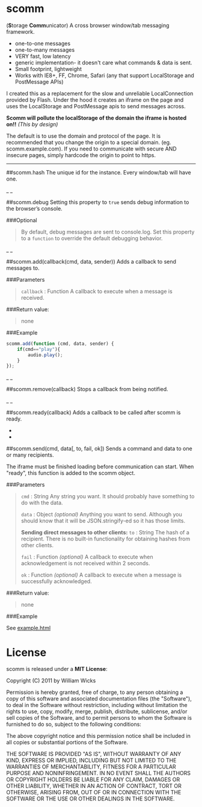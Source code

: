 
# scomm
(**S**torage **Comm**unicator)
A cross browser window/tab messaging framework.

- one-to-one messages
- one-to-many messages
- VERY fast, low latency
- generic implementation- it doesn't care what commands & data is sent.
- Small footprint, lightweight
- Works with IE8+, FF, Chrome, Safari (any that support LocalStorage and PostMessage APIs)

I created this as a replacement for the slow and unreliable LocalConnection provided by Flash.
Under the hood it creates an iframe on the page and uses the LocalStorage and PostMessage apis to send messages across.

**Scomm will pollute the localStorage of the domain the iframe is hosted on!!** _(This by design)_

The default is to use the domain and protocol of the page. It is recommended that you change the origin to a special domain. (eg. scomm.example.com). If you need to communicate with secure AND insecure pages, simply hardcode the origin to point to https.

---

##scomm.hash
The unique id for the instance. Every window/tab will have one.

_
_

##scomm.debug
Setting this property to `true` sends debug information to the browser’s console.

###Optional

>By default, debug messages are sent to console.log. Set this property to a `function` to override the default debugging behavior.

_
_

##scomm.add(callback(cmd, data, sender))
Adds a callback to send messages to.

###Parameters

>`callback` : Function
>A callback to execute when a message is received.

###Return value:

>none

###Example

```javascript
scomm.add(function (cmd, data, sender) {
	if(cmd=="play"){
		audio.play();
	}
});
```

_
_

##scomm.remove(callback)
Stops a callback from being notified.

_
_

##scomm.ready(callback)
Adds a callback to be called after scomm is ready.

-
-

##scomm.send(cmd, data[, to, fail, ok])
Sends a command and data to one or many recipients.

The iframe must be finished loading before communication can start. When "ready", this function is added to the scomm object.

###Parameters

>`cmd` : String
>Any string you want. It should probably have something to do with the data.
>
>`data` : Object _(optional)_
>Anything you want to send. Although you should know that it will be JSON.stringify-ed so it has those limits.
>
>**Sending direct messages to other clients:**
>`to` : String
>The hash of a recipient. There is no built-in functionality for obtaining hashes from other clients.
>
>`fail` : Function _(optional)_
>A callback to execute when acknowledgement is not received within 2 seconds.
>
>`ok` : Function _(optional)_
>A callback to execute when a message is successfully acknowledged.

###Return value:

>none

###Example

See [example.html](https://github.com/williamwicks/scomm/blob/master/example.html)


License
=======

scomm is released under a **MIT License**:

Copyright (C) 2011 by William Wicks

Permission is hereby granted, free of charge, to any person obtaining a copy
of this software and associated documentation files (the "Software"), to deal
in the Software without restriction, including without limitation the rights
to use, copy, modify, merge, publish, distribute, sublicense, and/or sell
copies of the Software, and to permit persons to whom the Software is
furnished to do so, subject to the following conditions:

The above copyright notice and this permission notice shall be included in
all copies or substantial portions of the Software.

THE SOFTWARE IS PROVIDED "AS IS", WITHOUT WARRANTY OF ANY KIND, EXPRESS OR
IMPLIED, INCLUDING BUT NOT LIMITED TO THE WARRANTIES OF MERCHANTABILITY,
FITNESS FOR A PARTICULAR PURPOSE AND NONINFRINGEMENT. IN NO EVENT SHALL THE
AUTHORS OR COPYRIGHT HOLDERS BE LIABLE FOR ANY CLAIM, DAMAGES OR OTHER
LIABILITY, WHETHER IN AN ACTION OF CONTRACT, TORT OR OTHERWISE, ARISING FROM,
OUT OF OR IN CONNECTION WITH THE SOFTWARE OR THE USE OR OTHER DEALINGS IN
THE SOFTWARE.
